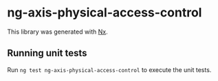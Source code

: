 # ng-axis-physical-access-control

This library was generated with [Nx](https://nx.dev).

## Running unit tests

Run `ng test ng-axis-physical-access-control` to execute the unit tests.
